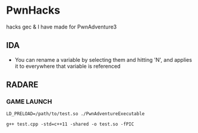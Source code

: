 # PwnHacks
hacks gec &amp; I have made for PwnAdventure3

## IDA
* You can rename a variable by selecting them and hitting 'N', and applies it to everywhere that variable is referenced

## RADARE

### GAME LAUNCH
`LD_PRELOAD=/path/to/test.so ./PwnAdventureExecutable`

`g++ test.cpp -std=c++11 -shared -o test.so -fPIC`

